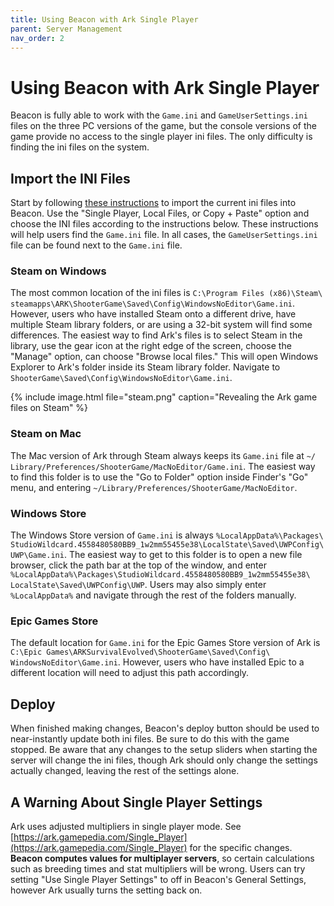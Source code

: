 ```yaml
---
title: Using Beacon with Ark Single Player
parent: Server Management
nav_order: 2
---
```

# Using Beacon with Ark Single Player
Beacon is fully able to work with the `Game.ini` and `GameUserSettings.ini` files on the three PC versions of the game, but the console versions of the game provide no access to the single player ini files. The only difficulty is finding the ini files on the system.

## Import the INI Files
Start by following [these instructions](/servers/importing/) to import the current ini files into Beacon. Use the "Single Player, Local Files, or Copy + Paste" option and choose the INI files according to the instructions below.
These instructions will help users find the `Game.ini` file. In all cases, the `GameUserSettings.ini` file can be found next to the `Game.ini` file.

### Steam on Windows
The most common location of the ini files is `C:\​Program Files (x86)\​Steam\​steamapps\​ARK\​ShooterGame\​Saved\​Config\​WindowsNoEditor\​Game.ini`. However, users who have installed Steam onto a different drive, have multiple Steam library folders, or are using a 32-bit system will find some differences. The easiest way to find Ark's files is to select Steam in the library, use the gear icon at the right edge of the screen, choose the "Manage" option, can choose "Browse local files." This will open Windows Explorer to Ark's folder inside its Steam library folder. Navigate to `ShooterGame\​Saved\​Config\​WindowsNoEditor\​Game.ini`.

{% include image.html file="steam.png" caption="Revealing the Ark game files on Steam" %}

### Steam on Mac
The Mac version of Ark through Steam always keeps its `Game.ini` file at `~/​Library/​Preferences/​ShooterGame/​MacNoEditor/​Game.ini`. The easiest way to find this folder is to use the "Go to Folder" option inside Finder's "Go" menu, and entering `~/​Library/​Preferences/​ShooterGame/​MacNoEditor`.

### Windows Store
The Windows Store version of `Game.ini` is always `%LocalAppData%\​Packages\​StudioWildcard.4558480580BB9_1w2mm55455e38\​LocalState\​Saved\​UWPConfig\​UWP\​Game.ini`. The easiest way to get to this folder is to open a new file browser, click the path bar at the top of the window, and enter `%LocalAppData%\​Packages\​StudioWildcard.4558480580BB9_1w2mm55455e38\​LocalState\​Saved\​UWPConfig\​UWP`. Users may also simply enter `%LocalAppData%` and navigate through the rest of the folders manually.

### Epic Games Store
The default location for `Game.ini` for the Epic Games Store version of Ark is `C:\​Epic Games\​ARKSurvivalEvolved\​ShooterGame\​Saved\​Config\​WindowsNoEditor\​Game.ini`. However, users who have installed Epic to a different location will need to adjust this path accordingly.

## Deploy
When finished making changes, Beacon's deploy button should be used to near-instantly update both ini files. Be sure to do this with the game stopped. Be aware that any changes to the setup sliders when starting the server will change the ini files, though Ark should only change the settings actually changed, leaving the rest of the settings alone.

## A Warning About Single Player Settings
Ark uses adjusted multipliers in single player mode. See [https://ark.gamepedia.com/Single_Player](https://ark.gamepedia.com/Single_Player) for the specific changes. **Beacon computes values for multiplayer servers**, so certain calculations such as breeding times and stat multipliers will be wrong. Users can try setting "Use Single Player Settings" to off in Beacon's General Settings, however Ark usually turns the setting back on.